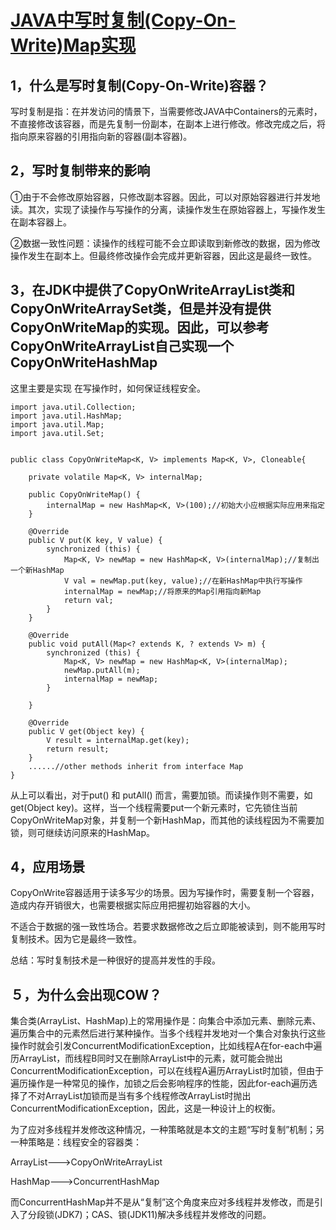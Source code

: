 # [JAVA中写时复制\(Copy-On-Write\)Map实现](https://www.cnblogs.com/hapjin/p/4840107.html)

## 1，什么是写时复制\(Copy-On-Write\)容器？

写时复制是指：在并发访问的情景下，当需要修改JAVA中Containers的元素时，不直接修改该容器，而是先复制一份副本，在副本上进行修改。修改完成之后，将指向原来容器的引用指向新的容器\(副本容器\)。

## 2，写时复制带来的影响

①由于不会修改原始容器，只修改副本容器。因此，可以对原始容器进行并发地读。其次，实现了读操作与写操作的分离，读操作发生在原始容器上，写操作发生在副本容器上。

②数据一致性问题：读操作的线程可能不会立即读取到新修改的数据，因为修改操作发生在副本上。但最终修改操作会完成并更新容器，因此这是最终一致性。

## 3，在JDK中提供了CopyOnWriteArrayList类和CopyOnWriteArraySet类，但是并没有提供CopyOnWriteMap的实现。因此，可以参考CopyOnWriteArrayList自己实现一个CopyOnWriteHashMap

这里主要是实现 在写操作时，如何保证线程安全。

```
import java.util.Collection;
import java.util.HashMap;
import java.util.Map;
import java.util.Set;


public class CopyOnWriteMap<K, V> implements Map<K, V>, Cloneable{

    private volatile Map<K, V> internalMap;

    public CopyOnWriteMap() {
        internalMap = new HashMap<K, V>(100);//初始大小应根据实际应用来指定
    }

    @Override
    public V put(K key, V value) {
        synchronized (this) {
            Map<K, V> newMap = new HashMap<K, V>(internalMap);//复制出一个新HashMap
            V val = newMap.put(key, value);//在新HashMap中执行写操作
            internalMap = newMap;//将原来的Map引用指向新Map
            return val;
        }
    }

    @Override
    public void putAll(Map<? extends K, ? extends V> m) {
        synchronized (this) {
            Map<K, V> newMap = new HashMap<K, V>(internalMap);
            newMap.putAll(m);
            internalMap = newMap;
        }

    }

    @Override
    public V get(Object key) {
        V result = internalMap.get(key);
        return result;
    }
    ......//other methods inherit from interface Map
}
```

从上可以看出，对于put\(\) 和 putAll\(\) 而言，需要加锁。而读操作则不需要，如get\(Object key\)。这样，当一个线程需要put一个新元素时，它先锁住当前CopyOnWriteMap对象，并复制一个新HashMap，而其他的读线程因为不需要加锁，则可继续访问原来的HashMap。



## 4，应用场景

CopyOnWrite容器适用于读多写少的场景。因为写操作时，需要复制一个容器，造成内存开销很大，也需要根据实际应用把握初始容器的大小。

不适合于数据的强一致性场合。若要求数据修改之后立即能被读到，则不能用写时复制技术。因为它是最终一致性。

总结：写时复制技术是一种很好的提高并发性的手段。



## ５，为什么会出现COW？

集合类\(ArrayList、HashMap\)上的常用操作是：向集合中添加元素、删除元素、遍历集合中的元素然后进行某种操作。当多个线程并发地对一个集合对象执行这些操作时就会引发ConcurrentModificationException，比如线程A在for-each中遍历ArrayList，而线程B同时又在删除ArrayList中的元素，就可能会抛出ConcurrentModificationException，可以在线程A遍历ArrayList时加锁，但由于遍历操作是一种常见的操作，加锁之后会影响程序的性能，因此for-each遍历选择了不对ArrayList加锁而是当有多个线程修改ArrayList时抛出ConcurrentModificationException，因此，这是一种设计上的权衡。

为了应对多线程并发修改这种情况，一种策略就是本文的主题“写时复制”机制；另一种策略是：线程安全的容器类：

ArrayList---&gt;CopyOnWriteArrayList

HashMap---&gt;ConcurrentHashMap

而ConcurrentHashMap并不是从“复制”这个角度来应对多线程并发修改，而是引入了分段锁\(JDK7\)；CAS、锁\(JDK11\)解决多线程并发修改的问题。

